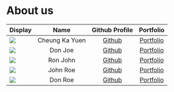 # About us

Display |      Name      |              Github Profile              | Portfolio 
--------|:--------------:|:----------------------------------------:|:---------:
![](https://via.placeholder.com/100.png?text=Photo) | Cheung Ka Yuen | [Github](https://github.com/KenCheung18) | [Portfolio](docs/team/johndoe.md)
![](https://via.placeholder.com/100.png?text=Photo) |    Don Joe     |      [Github](https://github.com/)       | [Portfolio](docs/team/johndoe.md)
![](https://via.placeholder.com/100.png?text=Photo) |    Ron John    |      [Github](https://github.com/)       | [Portfolio](docs/team/johndoe.md)
![](https://via.placeholder.com/100.png?text=Photo) |    John Roe    |      [Github](https://github.com/)       | [Portfolio](docs/team/johndoe.md)
![](https://via.placeholder.com/100.png?text=Photo) |    Don Roe     |      [Github](https://github.com/)       | [Portfolio](docs/team/johndoe.md)
